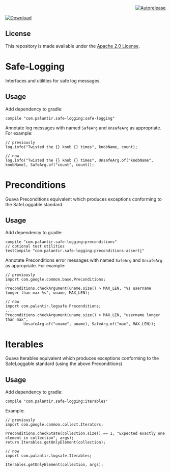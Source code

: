 <p align="right">
<a href="https://autorelease.general.dmz.palantir.tech/palantir/safe-logging"><img src="https://img.shields.io/badge/Perform%20an-Autorelease-success.svg" alt="Autorelease"></a>
</p>

[ ![Download](https://api.bintray.com/packages/palantir/releases/safe-logging/images/download.svg) ](https://bintray.com/palantir/releases/safe-logging/_latestVersion)

License
-------
This repository is made available under the [Apache 2.0 License](http://www.apache.org/licenses/LICENSE-2.0).

Safe-Logging
=============
Interfaces and utilities for safe log messages.

Usage
-----

Add dependency to gradle:

    compile "com.palantir.safe-logging:safe-logging"

Annotate log messages with named `SafeArg` and `UnsafeArg` as appropriate.  For example:

    // previously
    log.info("Twisted the {} knob {} times", knobName, count);

    // now
    log.info("Twisted the {} knob {} times", UnsafeArg.of("knobName", knobName), SafeArg.of("count", count));


Preconditions
=============
Guava Preconditions equivalent which produces exceptions conforming to the SafeLoggable standard.

Usage
-----

Add dependency to gradle:

    compile "com.palantir.safe-logging:preconditions"
    // optional test utilities
    testCompile "com.palantir.safe-logging:preconditions-assertj"

Annotate Preconditions error messages with named `SafeArg` and `UnsafeArg` as appropriate.  For example:

    // previously
    import com.google.common.base.Preconditions;
    ...
    Preconditions.checkArgument(uname.size() > MAX_LEN, "%s username longer than max %s", uname, MAX_LEN);

    // now
    import com.palantir.logsafe.Preconditions;
    ...
    Preconditions.checkArgument(uname.size() > MAX_LEN, "username longer than max",
            UnsafeArg.of("uname", uname), SafeArg.of("max", MAX_LEN));


Iterables
=============
Guava Iterables equivalent which produces exceptions conforming to the SafeLoggable standard
(using the above Preconditions)

Usage
-----

Add dependency to gradle:

    compile "com.palantir.safe-logging:iterables"

Example:

    // previously
    import com.google.common.collect.Iterators;
    ...
    Preconditions.checkState(collection.size() == 1, "Expected exactly one element in collection", args);
    return Iterables.getOnlyElement(collection);

    // now
    import com.palantir.logsafe.Iterables;
    ...
    Iterables.getOnlyElement(collection, args);
